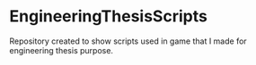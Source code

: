 # EngineeringThesisScripts
Repository created to show scripts used in game that I made for engineering thesis purpose.
